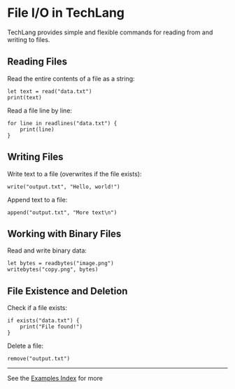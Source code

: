# File I/O in TechLang

TechLang provides simple and flexible commands for reading from and writing to files.

## Reading Files

Read the entire contents of a file as a string:

```techlang
let text = read("data.txt")
print(text)
```

Read a file line by line:

```techlang
for line in readlines("data.txt") {
    print(line)
}
```

## Writing Files

Write text to a file (overwrites if the file exists):

```techlang
write("output.txt", "Hello, world!")
```

Append text to a file:

```techlang
append("output.txt", "More text\n")
```

## Working with Binary Files

Read and write binary data:

```techlang
let bytes = readbytes("image.png")
writebytes("copy.png", bytes)
```

## File Existence and Deletion

Check if a file exists:

```techlang
if exists("data.txt") {
    print("File found!")
}
```

Delete a file:

```techlang
remove("output.txt")
```

---

See the [Examples Index](examples.md) for more